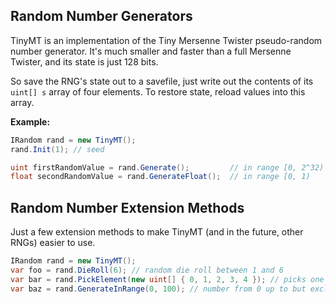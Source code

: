 Random Number Generators
---

TinyMT is an implementation of the Tiny Mersenne Twister pseudo-random number generator.
It's much smaller and faster than a full Mersenne Twister, and its state is just 128 bits.

So save the RNG's state out to a savefile, just write out the contents of its 
```uint[] s``` array of four elements. To restore state, reload values into this array.

**Example:**

```csharp
IRandom rand = new TinyMT();
rand.Init(1); // seed 

uint firstRandomValue = rand.Generate();         // in range [0, 2^32)
float secondRandomValue = rand.GenerateFloat();  // in range [0, 1)

```

Random Number Extension Methods
---

Just a few extension methods to make TinyMT (and in the future, other RNGs) easier to use.

```csharp
IRandom rand = new TinyMT();
var foo = rand.DieRoll(6); // random die roll between 1 and 6
var bar = rand.PickElement(new uint[] { 0, 1, 2, 3, 4 }); // picks one randomly
var baz = rand.GenerateInRange(0, 100); // number from 0 up to but excluding 100

```









